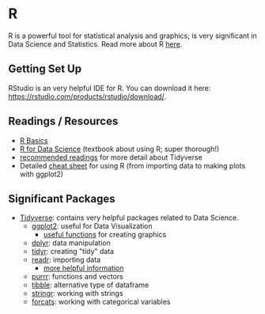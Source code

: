 # R

R is a powerful tool for statistical analysis and graphics; is very significant in Data Science and Statistics. Read more about R [here](https://www.r-project.org/about.html).

## Getting Set Up
RStudio is an very helpful IDE for R. You can download it here: https://rstudio.com/products/rstudio/download/.

## Readings / Resources
- [R Basics](http://www.sthda.com/english/wiki/r-basics-quick-and-easy)
- [R for Data Science](https://r4ds.had.co.nz) (textbook about using R; super thorough!)
- [recommended readings](https://www.tidyverse.org/learn/) for more detail about Tidyverse
- Detailed [cheat sheet](https://rstudio.com/wp-content/uploads/2019/01/Cheatsheets_2019.pdf) for using R (from importing data to making plots with ggplot2)

## Significant Packages
- [Tidyverse](https://www.tidyverse.org): contains very helpful packages related to Data Science.
  - [ggplot2](https://ggplot2.tidyverse.org): useful for Data Visualization
    - [useful functions](https://ggplot2.tidyverse.org/reference/) for creating graphics
  - [dplyr](https://cran.r-project.org/web/packages/dplyr/vignettes/dplyr.html): data manipulation
  - [tidyr](https://tidyr.tidyverse.org): creating "tidy" data
  - [readr](https://readr.tidyverse.org): importing data
    - [more helpful information](https://r4ds.had.co.nz/data-import.html)
  - [purrr](https://purrr.tidyverse.org): functions and vectors
  - [tibble](https://tibble.tidyverse.org): alternative type of dataframe
  - [stringr](https://stringr.tidyverse.org): working with strings
  - [forcats](https://forcats.tidyverse.org): working with categorical variables
